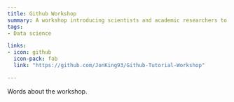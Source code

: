 ```yaml
---
title: Github Workshop
summary: A workshop introducing scientists and academic researchers to Github.
tags:
- Data science

links:
- icon: github
  icon-pack: fab
  link: "https://github.com/JonKing93/Github-Tutorial-Workshop"

---
```


  Words about the workshop.
